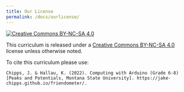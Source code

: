```yaml
---
title: Our License
permalink: /docs/ourlicense/
---
```


[![Creative Commons BY-NC-SA 4.0](../images/lic.svg)](https://creativecommons.org/licenses/by-nc-sa/4.0/)

This curriculum is released under a [Creative Commons BY-NC-SA 4.0](https://creativecommons.org/licenses/by-nc-sa/4.0/) license unless otherwise noted.

To cite this curriculum please use:

```
Chipps, J. & Hallau, K. (2022). Computing with Arduino (Grade 6-8) [Peaks and Potentials, Montana State University]. https://jake-chipps.github.io/friendometer/.
```
